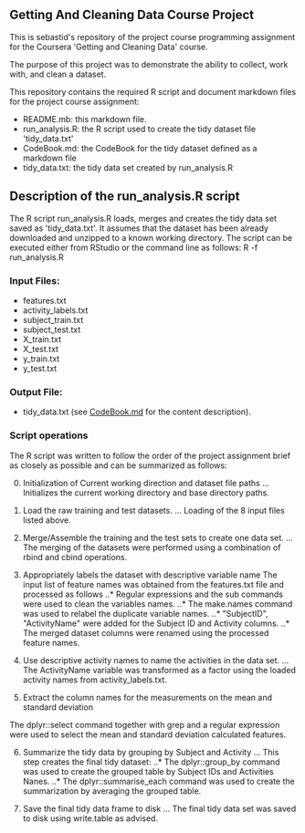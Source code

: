 ## Getting And Cleaning Data Course Project
This is sebastid's repository of the project course programming assignment for the Coursera 'Getting and Cleaning Data' course.

The purpose of this project was to demonstrate the ability to collect, work with, and clean a dataset.

This repository contains the required R script and document markdown files for the project course assignment:
* README.mb: this markdown file.
* run_analysis.R: the R script used to create the tidy dataset file 'tidy_data.txt'
* CodeBook.md: the CodeBook for the tidy dataset defined as a markdown file
* tidy_data.txt: the tidy data set created by run_analysis.R

## Description of the run_analysis.R script
The R script run_analysis.R loads, merges and creates the tidy data set saved as 'tidy_data.txt'.
It assumes that the dataset has been already downloaded and unzipped to a known working directory.
The script can be executed either from RStudio or the command line as follows:
R -f run_analysis.R

### Input Files: 
* features.txt
* activity_labels.txt
* subject_train.txt
* subject_test.txt
* X_train.txt
* X_test.txt
* y_train.txt
* y_test.txt

### Output File:
* tidy_data.txt (see [CodeBook.md](./CodeBook.md) for the content description).

### Script operations
The R script was written to follow the order of the project assignment brief as closely as possible and can be summarized as follows:

0. Initialization of Current working direction and dataset file paths 
... Initializes the current working directory and base directory paths.

1. Load the raw training and test datasets.
... Loading of the 8 input files listed above.

2. Merge/Assemble the training and the test sets to create one data set.
... The merging of the datasets were performed using a combination of rbind and cbind operations.

3. Appropriately labels the dataset with descriptive variable name
The input list of feature names was obtained from the features.txt file and processed as follows
..* Regular expressions and the sub commands were used to clean the variables names.
..* The make.names command was used to relabel the duplicate variable names.
..* "SubjectID", "ActivityName" were added for the Subject ID  and Activity columns.
..* The merged dataset columns were renamed using the processed feature names.

4. Use descriptive activity names to name the activities in the data set.
... The ActivityName variable was transformed as a factor using the loaded activity names from activity_labels.txt.

5. Extract the column names for the measurements on the mean and standard deviation 

The dplyr::select command together with grep and a regular expression were used to select the mean and standard deviation calculated features.

6. Summarize the tidy data by grouping by Subject and Activity
... This step creates the final tidy dataset:
..* The dplyr::group_by command was used to create the grouped table by Subject IDs and Activities Nanes.
..* The dplyr::summarise_each command was used to create the summarization  by averaging the grouped table.

7.  Save the final tidy data frame to disk
... The final tidy data set was saved to disk using write.table as advised.

